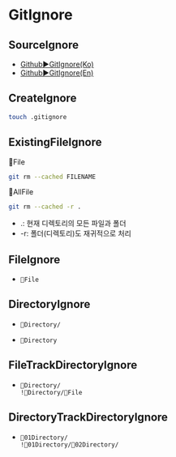 # GitIgnore
## SourceIgnore
- [Github▶️GitIgnore(Ko)](https://docs.github.com/ko/get-started/git-basics/ignoring-files)
- [Github▶️GitIgnore(En)](https://docs.github.com/en/get-started/git-basics/ignoring-files)

## CreateIgnore
```bash
touch .gitignore
```

## ExistingFileIgnore
📄File
```bash
git rm --cached FILENAME
```

📄AllFile
```bash
git rm --cached -r .
```
- .: 현재 디렉토리의 모든 파일과 폴더
- -r: 폴더(디렉토리)도 재귀적으로 처리



## FileIgnore
- ```.gitignore
  📄File
  ```
## DirectoryIgnore
- ```.gitignore
  📁Directory/
  ```
- ```.gitignore
  📁Directory
  ```

## FileTrackDirectoryIgnore
- ```.gitignore
  📁Directory/
  !📁Directory/📄File
  ```
## DirectoryTrackDirectoryIgnore
- ```.gitignore
  📁01Directory/
  !📁01Directory/📁02Directory/
  ```
